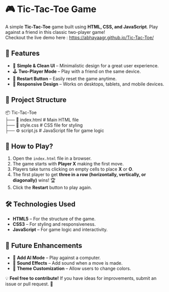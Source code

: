 # 🎮 Tic-Tac-Toe Game

A simple **Tic-Tac-Toe** game built using **HTML, CSS, and JavaScript**. Play against a friend in this classic two-player game! <br />
Checkout the live demo here : https://abhayaagr.github.io/Tic-Tac-Toe/

## 🚀 Features

- 🎨 **Simple & Clean UI** – Minimalistic design for a great user experience.
- 🕹 **Two-Player Mode** – Play with a friend on the same device.
- 🔄 **Restart Button** – Easily reset the game anytime.
- 📱 **Responsive Design** – Works on desktops, tablets, and mobile devices.

## 📂 Project Structure

📦 Tic-Tac-Toe <br />
├── 📄 index.html # Main HTML file <br />
├── 🎨 style.css  # CSS file for styling <br />
├── ⚙️ script.js  # JavaScript file for game logic <br />

## 🎯 How to Play?

1. Open the `index.html` file in a browser.
2. The game starts with **Player X** making the first move.
3. Players take turns clicking on empty cells to place **X** or **O**.
4. The first player to get **three in a row (horizontally, vertically, or diagonally)** wins! 🏆
5. Click the **Restart** button to play again.

## 🛠️ Technologies Used

- **HTML5** – For the structure of the game.
- **CSS3** – For styling and responsiveness.
- **JavaScript** – For game logic and interactivity.

## 🔮 Future Enhancements

- 🤖 **Add AI Mode** – Play against a computer.
- 🎵 **Sound Effects** – Add sound when a move is made.
- 🎨 **Theme Customization** – Allow users to change colors.


💡 **Feel free to contribute!** If you have ideas for improvements, submit an issue or pull request. 🚀
